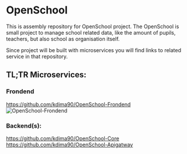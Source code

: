 # OpenSchool

This is assembly repository for OpenSchool project. 
The OpenSchool is small project to manage school related data, like the amount of pupils, teachers, but also school as organisation itself. 

Since project will be built with microservices you will find links to related service in that repository.

## TL;TR Microservices:

### Frondend
https://github.com/kdima90/OpenSchool-Frondend ![OpenSchool-Frondend](https://github.com/kdima90/OpenSchool-Frondend/actions/workflows/github-actions.yml/badge.svg)

### Backend(s):
https://github.com/kdima90/OpenSchool-Core \
https://github.com/kdima90/OpenSchool-Apigatway
